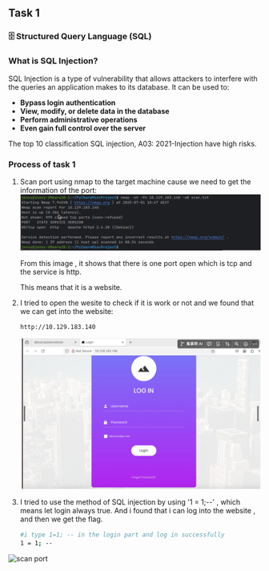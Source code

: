 ## Task 1

### 🗄️ Structured Query Language (SQL)

### What is SQL Injection?

SQL Injection is a type of vulnerability that allows attackers to interfere with the queries an application makes to its database. It can be used to:

-  **Bypass login authentication**
-  **View, modify, or delete data in the database**
-  **Perform administrative operations**
-  **Even gain full control over the server**

The top 10 classification SQL injection, A03: 2021-Injection have high risks.

### Process of task 1
1. Scan port using nmap to the target machine cause we need to get the information of the port:
   ![scan port](Task1_scan.jpg)

   From this image , it shows that there is one port open which is tcp and the service is http.

   This means that it is a website.
   
2. I tried to open the wesite to check if it is work or not and we found that we can get into the website:
   ```bash
   http://10.129.183.140
   ```
    ![scan port](Task1_login.jpg)
   
4. I tried to use the method of SQL injection by using  '1 = 1;--' , which means let login always true.
   And i found that i can log into the website , and then we get the flag.
    ```bash
    #i type 1=1; -- in the login part and log in successfully
   1 = 1; -- 
   ```
![scan port](Task1_get_flag.jpg)
   
   
